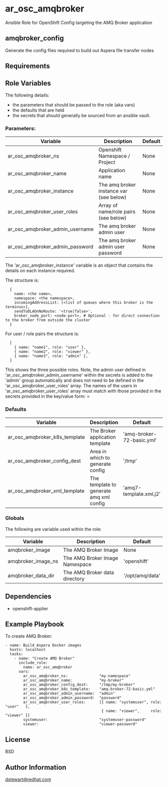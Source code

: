 # ar_osc_amqbroker
Ansible Role for OpenShift Config targeting the AMQ Broker application

## amqbroker_config

Generate the config files required to build out Aspera file transfer 
nodes

## Requirements


## Role Variables
The following details:
- the parameters that should be passed to the role (aka vars)
- the defaults that are held
- the secrets that should generally be sourced from an ansible vault.

### Parameters:
| Variable                        | Description                             | Default |
| --------                        | -----------                             | ------- |
| ar_osc_amqbroker_ns             | Openshift Namespace / Project           | None    |
| ar_osc_amqbroker_name           | Application name                        | None    |
| ar_osc_amqbroker_instance       | The amq broker instance var (see below) | None    |
| ar_osc_amqbroker_user_roles     | Array of name/role pairs (see below)    | None    |
| ar_osc_amqbroker_admin_username | The amq broker admin user               | None    |
| ar_osc_amqbroker_admin_password | The amq broker admin user password      | None    |

The 'ar_osc_amqbroker_instance' variable is an object that contains the details on each instance required.

The structure is:
```
  {
    name: <the name>,
    namespace: <the namespace>,
    incomingAddressList: [<list of queues where this broker is the terminus>],
    sendToDLAOnNoRoute: '<true|false>',
    broker_node_port: <node-port>, # Optional - for direct connection to the broker from outside the cluster
  }
```

For user / role pairs the structure is:
```
  [
    { name: "name1", role: "user" },
    { name: "name2", role: "viewer" },
    { name: "name3", role: "admin" },
  ]
```
This shows the three possible roles. Note, the admin user defined in 
'ar_osc_amqbroker_admin_username' within the secrets is added to the
'admin' group automatically and does not need to be defined in the 
'ar_osc_amqbroker_user_roles' array.
The names of the users in 'ar_osc_amqbroker_user_roles' array must match
with those provided in the secrets provided in the key/value form:
<username>=<password>

### Defaults
| Variable                      | Description                             | Default                   |
| --------                      | -----------                             | -------                   |
| ar_osc_amqbroker_k8s_template | The Broker application template         | 'amq-broker-72-basic.yml' |
| ar_osc_amqbroker_config_dest  | Area in which to generate config        | '/tmp'                    |
| ar_osc_amqbroker_xml_template | The template to generate amq xml config | 'amq7-template.xml.j2'    |


### Globals
The following are variable used within the role:

| Variable           | Description                    | Default         |
| --------           | -----------                    | -------         |
| amqbroker_image    | The AMQ Broker Image           | None            |
| amqbroker_image_ns | The AMQ Broker Image Namespace | 'openshift'     |
| amqbroker_data_dir | The AMQ Broker data directory  | '/opt/amq/data' |


## Dependencies

- openshift-applier

## Example Playbook

To create AMQ Broker:
```
- name: Build Aspera Docker images
  hosts: localhost
  tasks:
    - name: "Create AMQ Broker"
      include_role:
        name: ar_osc_amqbroker
      vars:
        ar_osc_amqbroker_ns:              "my-namespace"
        ar_osc_amqbroker_name:            "my-broker"
        ar_osc_amqbroker_config_dest:     "/tmp/my-broker"
        ar_osc_amqbroker_k8s_template:    "amq-broker-72-basic.yml"
        ar_osc_amqbroker_admin_username:  "admin"
        ar_osc_amqbroker_admin_password:  "password"
        ar_osc_amqbroker_user_roles:      [{ name: "systemuser", role: "user"   },
                                           { name: "viewer",     role: "viewer" }]        
        systemuser:                       "systemuser-password"
        viewer:                           "viewer-password" 
```


## License

BSD

## Author Information

dstewart@redhat.com
